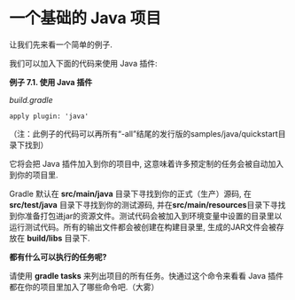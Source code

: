 # 一个基础的 Java 项目

让我们先来看一个简单的例子.

我们可以加入下面的代码来使用 Java 插件:

**例子 7.1. 使用 Java 插件**

_build.gradle_

```
apply plugin: 'java'
```

（注：此例子的代码可以再所有“-all”结尾的发行版的samples/java/quickstart目录下找到）

它将会把 Java 插件加入到你的项目中,  这意味着许多预定制的任务会被自动加入到你的项目里.

Gradle 默认在 **src/main/java** 目录下寻找到你的正式（生产）源码, 在 **src/test/java** 目录下寻找到你的测试源码, 并在**src/main/resources**目录下寻找到你准备打包进jar的资源文件。测试代码会被加入到环境变量中设置的目录里以运行测试代码。所有的输出文件都会被创建在构建目录里, 生成的JAR文件会被存放在 **build/libs** 目录下.

**都有什么可以执行的任务呢?**

请使用 **gradle tasks** 来列出项目的所有任务。快通过这个命令来看看 Java 插件都在你的项目里加入了哪些命令吧.（大雾）

